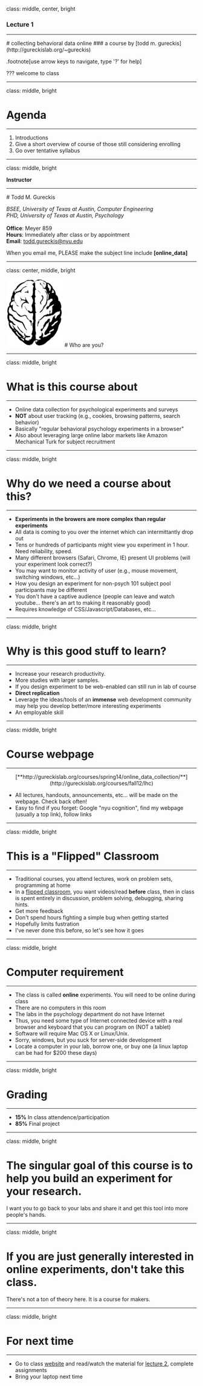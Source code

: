 class: middle, center, bright

### Lecture 1
<hr>
# collecting behavioral data online
### a course by [todd m. gureckis](http://gureckislab.org/~gureckis)

.footnote[use arrow keys to navigate, type '?' for help]

???
welcome to class

---
class:  middle, bright

# Agenda
<hr>

1. Introductions
1. Give a short overview of course of those still considering enrolling  
1. Go over tentative syllabus  

---

class: middle, bright

**Instructor**
<hr>
# Todd M. Gureckis

*BSEE, University of Texas at Austin, Computer Engineering*  
*PHD, University of Texas at Austin, Psychology*  
<br>
**Office**: Meyer 859  
**Hours**: Immediately after class or by appointment  
**Email**: <a href="mailto:todd.gureckis@nyu.edu">todd.gureckis@nyu.edu</a>

When you email me, PLEASE make the subject line include **[online_data]**

---

class: center, middle, bright

<img src="images/brainbw.png" width="150px">
# Who are you?

---

class: middle, bright


# What is this course about
<hr>

- Online data collection for psychological experiments and surveys
- **NOT** about user tracking (e.g., cookies, browsing patterns, search behavior)
- Basically "regular behavioral psychology experiments in a browser"
- Also about leveraging large online labor markets like Amazon Mechanical Turk for subject recruitment

---

class: middle, bright

# Why do we need a course about this?
<hr>

- **Experiments in the browers are more complex than regular experiments**
- All data is coming to you over the internet which can intermittantly drop out
- Tens or hundreds of participants might view you experiment in 1 hour.  Need reliability, speed.
- Many different browsers (Safari, Chrome, IE) present UI problems (will your experiment look correct?)
- You may want to monitor activity of user (e.g., mouse movement, switching windows, etc...)
- How you design an experiment for non-psych 101 subject pool participants may be different
- You don't have a captive audience (people can leave and watch youtube... there's an art to making it reasonably good)
- Requires knowledge of CSS/Javascript/Databases, etc...

---

class: middle, bright


# Why is this good stuff to learn?
<hr>

- Increase your research productivity.  
- More studies with larger samples.
- If you design experiment to be web-enabled can still run in lab of course
- **Direct replication**
- Leverage the ideas/tools of an **immense** web development community may help you develop better/more interesting experiments
- An employable skill

---

class: middle, bright


# Course webpage
<hr>

<div class="well well-sm">
  <center>
[**http://gureckislab.org/courses/spring14/online_data_collection/**](http://gureckislab.org/courses/fall12/lhc)
  </center>
</div>

- All lectures, handouts, announcements, etc... will be made on the webpage.  Check back often!
- Easy to find if you forget: Google "nyu cognition", find my webpage (usually a top link), follow links

---

class: middle, bright


# This is a "Flipped" Classroom
<hr>

- Traditional courses, you attend lectures, work on problem sets, programming at home
- In a [flipped classroom](http://www.knewton.com/flipped-classroom/), you want videos/read **before** class, then in class is spent entirely in discussion, problem solving, debugging, sharing hints.
- Get more feedback
- Don't spend hours fighting a simple bug when getting started
- Hopefully limits fustration
- I've never done this before, so let's see how it goes

---

class: middle, bright


# Computer requirement
<hr>

- The class is called **online** experiments.  You will need to be online during class
- There are no computers in this room
- The labs in the psychology department do not have Internet
- Thus, you need some type of Internet connected device with a real browser and keyboard that you can program on (NOT a tablet)
- Software will require Mac OS X or Linux/Unix.
- Sorry, windows, but you suck for server-side development
- Locate a computer in your lab, borrow one, or buy one (a linux laptop can be had for $200 these days)

---

class: middle, bright


# Grading
<hr>

- **15%** In class attendence/participation
- **85%** Final project

---

class: middle, bright


# The singular goal of this course is to help you build an experiment for your research.
I want you to go back to your labs and share it and get this tool into more people's hands.

---

class: middle, bright


# If you are just generally interested in online experiments, don't take this class.
There's not a ton of theory here.  It is a course for makers.

---


class: middle, bright

# For next time
<hr>

- Go to class [website](http://gureckislab.org/courses/spring14/online_data_collection/) and read/watch the material for [lecture 2](lecture2.html), complete assignments
- Bring your laptop next time
